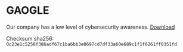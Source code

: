 # GAOGLE 

Our company has a low level of cybersecurity awareness. [Download](https://drive.google.com/file/d/1k2eox4VkTX5nsgC1_O1lkMkYsaGb5VZ7/view?usp=sharing)

Checksum sha256: `0c23e1c5258f386adf67c1ba6bb3e0697cd7df33a60e689c1f1f6261ff0351fd`
